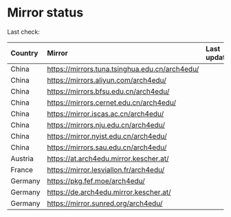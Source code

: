<script src="./time.js"></script>
# Mirror status
Last check: <script type="text/javascript">localize(1718310036.3387024);</script>

|Country|Mirror|Last update|
|:------|:-----|:----------|
|China|https://mirrors.tuna.tsinghua.edu.cn/arch4edu/|<script type="text/javascript">localize(1718260485);</script>|
|China|https://mirrors.aliyun.com/arch4edu/|<script type="text/javascript">localize(1718260485);</script>|
|China|https://mirrors.bfsu.edu.cn/arch4edu/|<script type="text/javascript">localize(1718260485);</script>|
|China|https://mirrors.cernet.edu.cn/arch4edu/|<script type="text/javascript">localize(1718260485);</script>|
|China|https://mirror.iscas.ac.cn/arch4edu/|<script type="text/javascript">localize(1718260485);</script>|
|China|https://mirrors.nju.edu.cn/arch4edu/|<script type="text/javascript">localize(1718217797);</script>|
|China|https://mirror.nyist.edu.cn/arch4edu/|<script type="text/javascript">localize(1718260485);</script>|
|China|https://mirrors.sau.edu.cn/arch4edu/|<script type="text/javascript">localize(1718260485);</script>|
|Austria|https://at.arch4edu.mirror.kescher.at/|<script type="text/javascript">localize(1718260485);</script>|
|France|https://mirror.lesviallon.fr/arch4edu/|<script type="text/javascript">localize(1718260485);</script>|
|Germany|https://pkg.fef.moe/arch4edu/|<script type="text/javascript">localize(1718260485);</script>|
|Germany|https://de.arch4edu.mirror.kescher.at/|<script type="text/javascript">localize(1718260485);</script>|
|Germany|https://mirror.sunred.org/arch4edu/|<script type="text/javascript">localize(1718260485);</script>|

<script src="./tablefilter/tablefilter.js"></script>
<script src="./table.js"></script>
